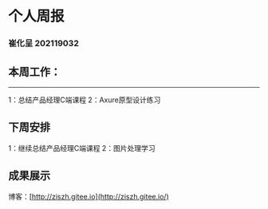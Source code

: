 # 个人周报

### 崔化呈 202119032

## 本周工作：

---

   1：总结产品经理C端课程
	2：Axure原型设计练习

## 下周安排

   1：继续总结产品经理C端课程
   2：图片处理学习

## 成果展示

博客：[http://ziszh.gitee.io](http://ziszh.gitee.io/)

